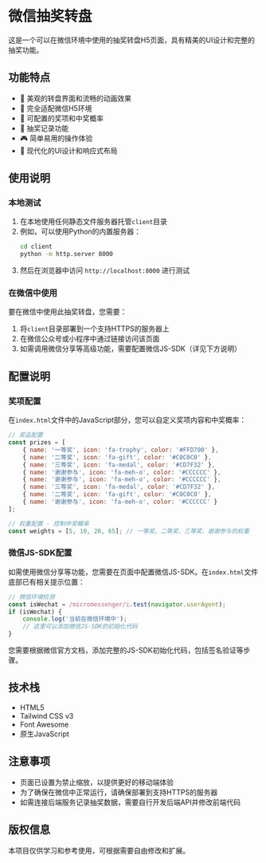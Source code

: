 # 微信抽奖转盘

这是一个可以在微信环境中使用的抽奖转盘H5页面，具有精美的UI设计和完整的抽奖功能。

## 功能特点

- 🎯 美观的转盘界面和流畅的动画效果
- 📱 完全适配微信H5环境
- 🎲 可配置的奖项和中奖概率
- 📝 抽奖记录功能
- 🎮 简单易用的操作体验
- 🎨 现代化的UI设计和响应式布局

## 使用说明

### 本地测试

1. 在本地使用任何静态文件服务器托管`client`目录
2. 例如，可以使用Python的内置服务器：
   ```bash
   cd client
   python -m http.server 8000
   ```
3. 然后在浏览器中访问 `http://localhost:8000` 进行测试

### 在微信中使用

要在微信中使用此抽奖转盘，您需要：

1. 将`client`目录部署到一个支持HTTPS的服务器上
2. 在微信公众号或小程序中通过链接访问该页面
3. 如需调用微信分享等高级功能，需要配置微信JS-SDK（详见下方说明）

## 配置说明

### 奖项配置

在`index.html`文件中的JavaScript部分，您可以自定义奖项内容和中奖概率：

```javascript
// 奖品配置
const prizes = [
    { name: '一等奖', icon: 'fa-trophy', color: '#FFD700' },
    { name: '二等奖', icon: 'fa-gift', color: '#C0C0C0' },
    { name: '三等奖', icon: 'fa-medal', color: '#CD7F32' },
    { name: '谢谢参与', icon: 'fa-meh-o', color: '#CCCCCC' },
    { name: '谢谢参与', icon: 'fa-meh-o', color: '#CCCCCC' },
    { name: '三等奖', icon: 'fa-medal', color: '#CD7F32' },
    { name: '二等奖', icon: 'fa-gift', color: '#C0C0C0' },
    { name: '谢谢参与', icon: 'fa-meh-o', color: '#CCCCCC' }
];

// 权重配置 - 控制中奖概率
const weights = [5, 10, 20, 65]; // 一等奖、二等奖、三等奖、谢谢参与的权重
```

### 微信JS-SDK配置

如需使用微信分享等功能，您需要在页面中配置微信JS-SDK。在`index.html`文件底部已有相关提示位置：

```javascript
// 微信环境检测
const isWechat = /micromessenger/i.test(navigator.userAgent);
if (isWechat) {
    console.log('当前在微信环境中');
    // 这里可以添加微信JS-SDK的初始化代码
}
```

您需要根据微信官方文档，添加完整的JS-SDK初始化代码，包括签名验证等步骤。

## 技术栈

- HTML5
- Tailwind CSS v3
- Font Awesome
- 原生JavaScript

## 注意事项

- 页面已设置为禁止缩放，以提供更好的移动端体验
- 为了确保在微信中正常运行，请确保部署到支持HTTPS的服务器
- 如需连接后端服务记录抽奖数据，需要自行开发后端API并修改前端代码

## 版权信息

本项目仅供学习和参考使用，可根据需要自由修改和扩展。